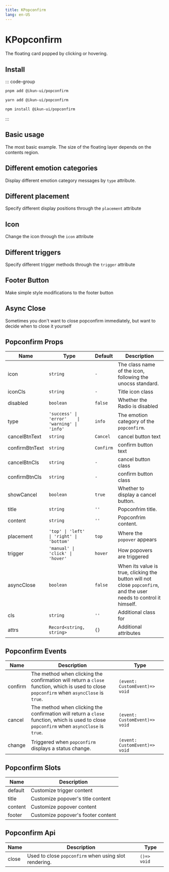 ```yaml
---
title: KPopconfirm
lang: en-US
---
```


# KPopconfirm

The floating card popped by clicking or hovering.

## Install

::: code-group

```bash [pnpm]
pnpm add @ikun-ui/popconfirm
```

```bash [yarn]
yarn add @ikun-ui/popconfirm
```

```bash [npm]
npm install @ikun-ui/popconfirm
```

:::

## Basic usage

The most basic example. The size of the floating layer depends on the contents region.

<demo src="popconfirm/basic.svelte"  github='Popconfirm'></demo>

## Different emotion categories

Display different emotion category messages by `type` attribute.

<demo src="popconfirm/type.svelte"  github='Popconfirm'></demo>

## Different placement

Specify different display positions through the `placement` attribute

<demo src="popconfirm/placement.svelte"  github='Popconfirm'></demo>

## Icon

Change the icon through the `icon` attribute

<demo src="popconfirm/icon.svelte"  github='Popconfirm'></demo>

## Different triggers

Specify different trigger methods through the `trigger` attribute

<demo src="popconfirm/trigger.svelte"  github='Popconfirm'></demo>

## Footer Button

Make simple style modifications to the footer button

<demo src="popconfirm/btn.svelte"  github='Popconfirm'></demo>

## Async Close

Sometimes you don't want to close popconfirm immediately, but want to decide when to close it yourself

<demo src="popconfirm/async.svelte"  github='Popconfirm'></demo>

## Popconfirm Props

| Name           | Type                                             | Default   | Description                                                                                                        |
| -------------- | ------------------------------------------------ | --------- | ------------------------------------------------------------------------------------------------------------------ |
| icon           | `string`                                         | `-`       | The class name of the icon, following the unocss standard.                                                         |
| iconCls        | `string`                                         | `-`       | Title icon class                                                                                                   |
| disabled       | `boolean`                                        | `false`   | Whether the Radio is disabled                                                                                      |
| type           | `'success' \| 'error'    \| 'warning' \| 'info'` | `info`    | The emotion category of the `popconfirm`.                                                                          |
| cancelBtnText  | `string`                                         | `Cancel`  | cancel button text                                                                                                 |
| confirmBtnText | `string`                                         | `Confirm` | confirm button text                                                                                                |
| cancelBtnCls   | `string`                                         | `-`       | cancel button class                                                                                                |
| confirmBtnCls  | `string`                                         | `-`       | confirm button class                                                                                               |
| showCancel     | `boolean`                                        | `true`    | Whether to display a cancel button.                                                                                |
| title          | `string`                                         | `''`      | Popconfrim title.                                                                                                  |
| content        | `string`                                         | `''`      | Popconfrim content.                                                                                                |
| placement      | `'top' \| 'left' \| 'right' \| 'bottom'`         | `top`     | Where the `popover` appears                                                                                        |
| trigger        | `'manual' \| 'click' \| 'hover'`                 | `hover`   | How popovers are triggered                                                                                         |
| asyncClose     | `boolean`                                        | `false`   | When its value is true, clicking the button will not close `popconfirm`, and the user needs to control it himself. |
| cls            | `string`                                         | `''`      | Additional class for                                                                                               |
| attrs          | `Record<string, string>`                         | `{}`      | Additional attributes                                                                                              |

## Popconfirm Events

| Name    | Description                                                                                                                                | Type                          |
| ------- | ------------------------------------------------------------------------------------------------------------------------------------------ | ----------------------------- |
| confirm | The method when clicking the confirmation will return a `close` function, which is used to close `popconfirm` when `asyncClose` is `true`. | `(event: CustomEvent)=> void` |
| cancel  | The method when clicking the confirmation will return a `close` function, which is used to close `popconfirm` when `asyncClose` is `true`. | `(event: CustomEvent)=> void` |
| change  | Triggered when `popconfirm` displays a status change.                                                                                      | `(event: CustomEvent)=> void` |

## Popconfirm Slots

| Name    | Description                        |
| ------- | ---------------------------------- |
| default | Customize trigger content          |
| title   | Customize popover's title content  |
| content | Customize popover content          |
| footer  | Customize popover's footer content |

## Popconfirm Api

| Name  | Description                                           | Type        |
| ----- | ----------------------------------------------------- | ----------- |
| close | Used to close `popconfirm` when using slot rendering. | `()=> void` |
